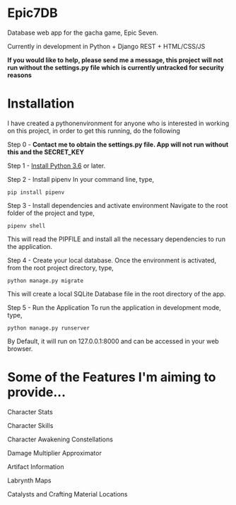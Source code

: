 # Epic7DB
Database web app for the gacha game, Epic Seven.

Currently in development in Python + Django REST + HTML/CSS/JS

__If you would like to help, please send me a message, this project will not run without the settings.py file which is currently untracked for security reasons__

# Installation

I have created a pythonenvironment for anyone who is interested in working on this project, in order to get this running, do the following

Step 0 - __Contact me to obtain the settings.py file. App will not run without this and the SECRET_KEY__

Step 1 - [Install Python 3.6](https://www.python.org/downloads/) or later.

Step 2  - Install pipenv
In your command line, type,
```
pip install pipenv
```

Step 3 - Install dependencies and activate environment
Navigate to the root folder of the project and type,
``` 
pipenv shell
```
This will read the PIPFILE and install all the necessary dependencies to run the application.

Step 4 - Create your local database.
Once the environment is activated, from the root project directory, type,
```
python manage.py migrate
```
This will create a local SQLite Database file in the root directory of the app.

Step 5 - Run the Application
To run the application in development mode, type,
```
python manage.py runserver
```
By Default, it will run on 127.0.0.1:8000 and can be accessed in your web browser.


# Some of the Features I'm aiming to provide...

Character Stats

Character Skills

Character Awakening Constellations

Damage Multiplier Approximator

Artifact Information

Labrynth Maps

Catalysts and Crafting Material Locations

